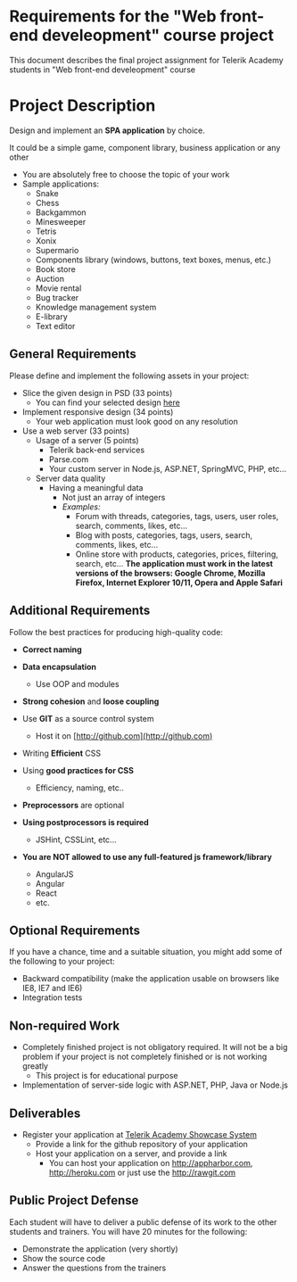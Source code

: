# Requirements for the "Web front-end develeopment" course project

This document describes the final project assignment for Telerik Academy students in "Web front-end develeopment" course

# Project Description

Design and implement an **SPA application** by choice.

It could be a simple game, component library, business application or any other
-   You are absolutely free to choose the topic of your work
-   Sample applications:
    -   Snake
    -   Chess
    -   Backgammon
    -   Minesweeper
    -   Tetris
    -   Xonix
    -   Supermario
    -   Components library (windows, buttons, text boxes, menus, etc.)
    -   Book store
    -   Auction
    -   Movie rental
    -   Bug tracker
    -   Knowledge management system
    -   E-library
    -   Text editor

##  General Requirements
Please define and implement the following assets in your project:
- Slice the given design in PSD (33 points)
  - You can find your selected design [here](PSDs.md)
- Implement responsive design (34 points)
  - Your web application must look good on any resolution
- Use a web server (33 points)
  - Usage of a server (5 points)
    - Telerik back-end services
    - Parse.com
    - Your custom server in Node.js, ASP.NET, SpringMVC, PHP, etc...
  - Server data quality
    - Having a meaningful data
      - Not just an array of integers
      - _Examples:_
        - Forum with threads, categories, tags, users, user roles, search, comments, likes, etc...
        - Blog with posts, categories, tags, users, search, comments, likes, etc...
        - Online store with products, categories, prices, filtering, search, etc...
  **The application must work in the latest versions of the browsers: Google Chrome, Mozilla Firefox, Internet Explorer 10/11, Opera and Apple Safari**

##  Additional Requirements
Follow the best practices for producing high-quality code:
- **Correct naming**
- **Data encapsulation**
  - Use OOP and modules
- **Strong cohesion** and **loose coupling**
- Use **GIT** as a source control system
  - Host it on [http://github.com](http://github.com)
- Writing **Efficient** CSS
- Using **good practices for CSS**
  - Efficiency, naming, etc..
- **Preprocessors** are optional
- **Using postprocessors is required**
  - JSHint, CSSLint, etc...

- **You are NOT allowed to use any full-featured js framework/library**
  - AngularJS
  - Angular
  - React
  - etc.

##  Optional Requirements
If you have a chance, time and a suitable situation, you might add some of the following to your project:
-   Backward compatibility (make the application usable on browsers like IE8, IE7 and IE6)
-   Integration tests

##  Non-required Work
-   Completely finished project is not obligatory required. It will not be a big problem if your project is not completely finished or is not working greatly
    -   This project is for educational purpose
-   Implementation of server-side logic with ASP.NET, PHP, Java or Node.js

## Deliverables

-   Register your application at [Telerik Academy Showcase System](http://best.telerikacademy.com)
    -   Provide a link for the github repository of your application
    -   Host your application on a server, and provide a link
        -   You can host your application on http://appharbor.com, http://heroku.com or just use the http://rawgit.com

## Public Project Defense

Each student will have to deliver a public defense of its work to the other students and trainers. You will have 20 minutes for the following:
-   Demonstrate the application (very shortly)
-   Show the source code
-   Answer the questions from the trainers
